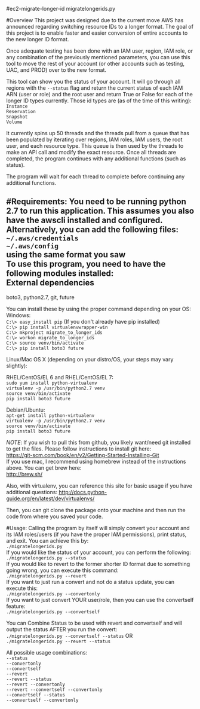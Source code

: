 #ec2-migrate-longer-id
migratelongerids.py

#Overview
This project was designed due to the current move AWS has announced regarding switching resource IDs to a longer format.
The goal of this project is to enable faster and easier conversion of entire accounts to the new longer ID format.

Once adequate testing has been done with an IAM user, region, IAM role, or any combination of the previously mentioned
parameters, you can use this tool to move the rest of your account (or other accounts such as testing, UAC, and PROD)
over to the new format.

This tool can show you the status of your account. It will go through all regions with the `--status` flag and return
the current status of each IAM ARN (user or role) and the root user and return True or False for each of the longer
ID types currently. Those id types are (as of the time of this writing):  
`Instance`  
`Reservation`  
`Snapshot`  
`Volume`  

It currently spins up 50 threads and the threads pull from a queue that has been populated by iterating over regions,
IAM roles, IAM users, the root user, and each resource type. This queue is then used by the threads to make an API call
and modify the exact resource. Once all threads are completed, the program continues with any additional functions
(such as status).  

The program will wait for each thread to complete before continuing any additional functions.

#Requirements:
You need to be running python 2.7 to run this application. This assumes you also have the awscli installed and
configured. Alternatively, you can add the following files:  
`~/.aws/credentials`  
`~/.aws/config`  
using the same format you saw  
To use this program, you need to have the following modules installed:  
External dependencies
---------------------

boto3, python2.7, git, future

You can install these by using the proper command depending on your OS:  
Windows:  
`C:\> easy_install pip` (If you don't already have pip installed)  
`C:\> pip install virtualenvwrapper-win`  
`C:\> mkproject migrate_to_longer_ids`  
`C:\> workon migrate_to_longer_ids`  
`C:\> source venv/bin/activate`  
`C:\> pip install boto3 future`  

Linux/Mac OS X (depending on your distro/OS, your steps may vary slightly):

RHEL/CentOS/EL 6 and RHEL/CentOS/EL 7:  
`sudo yum install python-virtualenv`  
`virtualenv -p /usr/bin/python2.7 venv`  
`source venv/bin/activate`  
`pip install boto3 future`  

Debian/Ubuntu:  
`apt-get install python-virtualenv`  
`virtualenv -p /usr/bin/python2.7 venv`  
`source venv/bin/activate`  
`pip install boto3 future`  

*NOTE*: If you wish to pull this from github, you likely want/need git installed to get the files. Please follow instructions
to install git here:  
https://git-scm.com/book/en/v2/Getting-Started-Installing-Git  
If you use mac, I recommend using homebrew instead of the instructions above. You can get brew here:  
http://brew.sh/

Also, with virtualenv, you can reference this site for basic usage if you have additional questions:
http://docs.python-guide.org/en/latest/dev/virtualenvs/

Then, you can git clone the package onto your machine and then run the code from where you saved your code. 

#Usage:
Calling the program by itself will simply convert your account and its IAM roles/users (if you have the proper IAM permissions),
print status, and exit. You can achieve this by:  
`./migratelongerids.py`  
If you would like the status of your account, you can perform the following:  
`./migratelongerids.py --status`  
If you would like to revert to the former shorter ID format due to something going wrong, you can execute this command:  
`./migratelongerids.py --revert`  
If you want to just run a convert and not do a status update, you can execute this:  
`./migratelongerids.py --convertonly`  
If you want to just convert YOUR user/role, then you can use the convertself feature:  
`./migratelongerids.py --convertself`  

You can Combine Status to be used with revert and convertself and will output the status AFTER you run the convert:  
`./migratelongerids.py --convertself --status` OR  
`./migratelongerids.py --revert --status`  

All possible usage combinations:  
`--status`  
`--convertonly`  
`--convertself`  
`--revert`  
`--revert --status`  
`--revert --convertonly`  
`--revert --convertself --convertonly`  
`--convertself --status`  
`--convertself --convertonly`  
